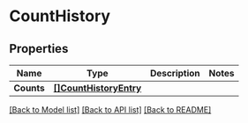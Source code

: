 # CountHistory

## Properties

Name | Type | Description | Notes
------------ | ------------- | ------------- | -------------
**Counts** | [**[]CountHistoryEntry**](CountHistoryEntry.md) |  | 

[[Back to Model list]](../README.md#documentation-for-models) [[Back to API list]](../README.md#documentation-for-api-endpoints) [[Back to README]](../README.md)


